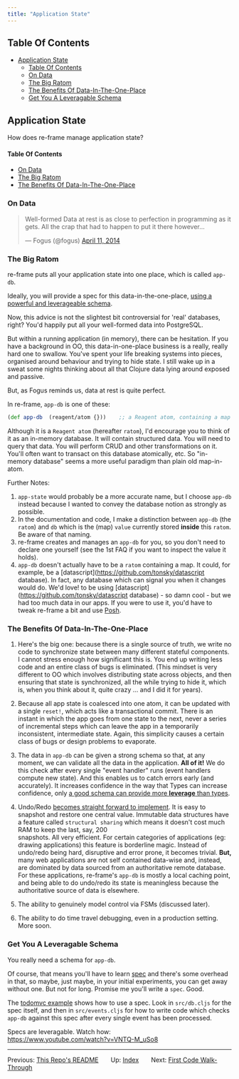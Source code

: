 ```yaml
---
title: "Application State"
---
```



<!-- START doctoc generated TOC please keep comment here to allow auto update -->
<!-- DON'T EDIT THIS SECTION, INSTEAD RE-RUN doctoc TO UPDATE -->
## Table Of Contents

- [Application State](#application-state)
    - [Table Of Contents](#table-of-contents)
  - [On Data](#on-data)
  - [The Big Ratom](#the-big-ratom)
  - [The Benefits Of Data-In-The-One-Place](#the-benefits-of-data-in-the-one-place)
  - [Get You A Leveragable Schema](#get-you-a-leveragable-schema)

<!-- END doctoc generated TOC please keep comment here to allow auto update -->

## Application State

How does re-frame manage application state?


#### Table Of Contents

- [On Data](#on-data)
- [The Big Ratom](#the-big-ratom)
- [The Benefits Of Data-In-The-One-Place](#the-benefits-of-data-in-the-one-place)

### On Data

<blockquote class="twitter-tweet" lang="en"><p>Well-formed Data at rest is as close to perfection in programming as it gets. All the crap that had to happen to put it there however...</p>&mdash; Fogus (@fogus) <a href="https://twitter.com/fogus/status/454582953067438080">April 11, 2014</a></blockquote>
<script async src="//platform.twitter.com/widgets.js" charset="utf-8"></script>

### The Big Ratom

re-frame puts all your application state into one place, which is
called `app-db`.

Ideally, you will provide a spec for this data-in-the-one-place,
[using a powerful and leverageable schema](http://clojure.org/about/spec).

Now, this advice is not the slightest bit controversial for 'real' databases, right?
You'd happily put all your well-formed data into PostgreSQL.

But within a running application (in memory), there can be hesitation. If you have
a background in OO, this data-in-one-place
business is a really, really hard one to swallow.  You've
spent your life breaking systems into pieces, organised around behaviour and trying
to hide state.  I still wake up in a sweat some nights thinking about all
that Clojure data lying around exposed and passive.

But, as Fogus reminds us, data at rest is quite perfect.

In re-frame, `app-db` is one of these:
```clj
(def app-db  (reagent/atom {}))    ;; a Reagent atom, containing a map
```

Although it is a `Reagent atom` (hereafter `ratom`), I'd encourage
you to think of it as an in-memory database. It will contain structured data.
You will need to query that data. You will perform CRUD
and other transformations on it. You'll often want to transact on this
database atomically, etc.  So "in-memory database"
seems a more useful paradigm than plain old map-in-atom.

Further Notes:

1. `app-state` would probably be a more accurate name, but I choose `app-db` instead because
    I wanted to convey the database notion as strongly as possible.
2. In the documentation and code, I make a distinction between `app-db` (the `ratom`) and
   `db` which is the (map) `value` currently stored **inside** this `ratom`. Be aware of that naming.
3. re-frame creates and manages an `app-db` for you, so
   you don't need to declare one yourself (see the 1st FAQ if you want to inspect the value it holds).
4. `app-db` doesn't actually have to be a `ratom` containing a map.  It could, for example,
   be a [datascript](https://github.com/tonsky/datascript database).  In fact, any database which
   can signal you when it changes would do. We'd love! to be using [datascript](https://github.com/tonsky/datascript database) - so damn cool -
   but we had too much data in our apps. If you were to use it, you'd have to tweak re-frame a bit and use [Posh](https://github.com/mpdairy/posh).


### The Benefits Of Data-In-The-One-Place

1. Here's the big one:  because there is a single source of truth, we write no
code to synchronize state between many different stateful components.  I
cannot stress enough how significant this is. You end up writing less code
and an entire class of bugs is eliminated.
(This mindset is very different to OO which involves
distributing state across objects, and then ensuring that state is synchronized, all the while
trying to hide it, which is, when you think about it, quite crazy ... and I did it for years).

2. Because all app state is coalesced into one atom, it can be updated
with a single `reset!`, which acts like a transactional commit. There is
an instant in which the app goes from one state to the next, never a series
of incremental steps which can leave the app in a temporarily inconsistent, intermediate state.
Again, this simplicity causes a certain class of bugs or design problems to evaporate.

3. The data in `app-db` can be given a strong schema
so that, at any moment, we can validate all the data in the application. **All of it!**
We do this check after every single "event handler" runs (event handlers compute new state).
And this enables us to catch errors early (and accurately). It increases confidence in the way
that Types can increase confidence, only [a good schema can provide more
**leverage** than types](https://www.youtube.com/watch?v=nqY4nUMfus8).

4. Undo/Redo [becomes straight forward to implement](https://github.com/Day8/re-frame-undo).
It is easy to snapshot and restore one central value. Immutable data structures have a
feature called `structural sharing` which means it doesn't cost much RAM to keep the last, say, 200  
snapshots. All very efficient.
For certain categories of applications (eg: drawing applications) this feature is borderline magic.
Instead of undo/redo being hard, disruptive and error prone, it becomes trivial.
**But,** many web applications are not self contained
data-wise and, instead, are dominated by data sourced from an authoritative remote database.
For these applications, re-frame's `app-db` is mostly a local caching
point, and being able to do undo/redo its state is meaningless because the authoritative
source of data is elsewhere.

5. The ability to genuinely model control via FSMs (discussed later).

6. The ability to do time travel debugging, even in a production setting. More soon.


### Get You A Leveragable Schema

You really need a schema for `app-db`.

Of course, that means you'll have to learn [spec](http://clojure.org/about/spec) and there's
some overhead in that, so maybe, just maybe, in your initial experiments, you can
get away without one. But not for long.  Promise me you'll write a `spec`.  Good.

The [todomvc example](https://github.com/Day8/re-frame/tree/master/examples/todomvc)
shows how to use a spec.  Look in `src/db.cljs` for the spec itself, and then in `src/events.cljs` for
how to write code which checks `app-db` against this spec after every single event has been
processed.

Specs are leveragable. Watch how: <br>
https://www.youtube.com/watch?v=VNTQ-M_uSo8

***

Previous:  [This Repo's README](../README.md)&nbsp;&nbsp;&nbsp;&nbsp;&nbsp;&nbsp;
Up:  [Index](README.md)&nbsp;&nbsp;&nbsp;&nbsp;&nbsp;&nbsp;
Next:  [First Code Walk-Through](CodeWalkThrough.md)
